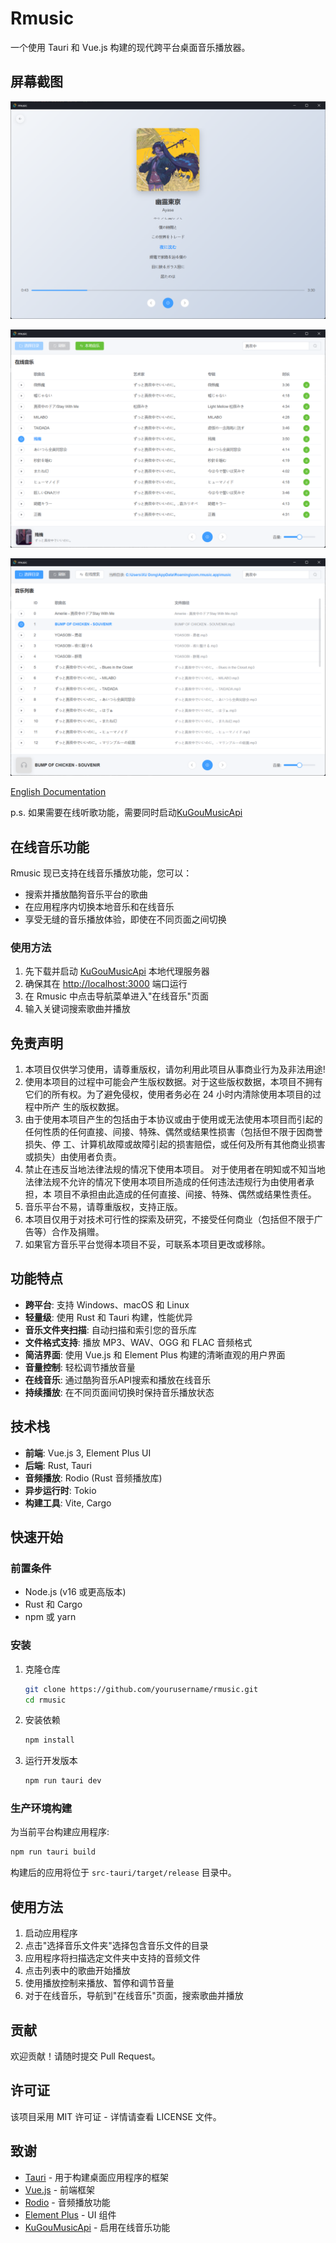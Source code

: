 # Rmusic

一个使用 Tauri 和 Vue.js 构建的现代跨平台桌面音乐播放器。

## 屏幕截图

![截图](/screenshots/image.png)

![截图](/screenshots/image-1.png)

![截图](/screenshots/image-2.png)

[English Documentation](README.md)

p.s. 如果需要在线听歌功能，需要同时启动[KuGouMusicApi](https://github.com/MakcRe/KuGouMusicApi)

## 在线音乐功能

Rmusic 现已支持在线音乐播放功能，您可以：

- 搜索并播放酷狗音乐平台的歌曲
- 在应用程序内切换本地音乐和在线音乐
- 享受无缝的音乐播放体验，即使在不同页面之间切换

### 使用方法

1. 先下载并启动 [KuGouMusicApi](https://github.com/MakcRe/KuGouMusicApi) 本地代理服务器
2. 确保其在 <http://localhost:3000> 端口运行
3. 在 Rmusic 中点击导航菜单进入"在线音乐"页面
4. 输入关键词搜索歌曲并播放

## 免责声明

1. 本项目仅供学习使用，请尊重版权，请勿利用此项目从事商业行为及非法用途!
2. 使用本项目的过程中可能会产生版权数据。对于这些版权数据，本项目不拥有它们的所有权。为了避免侵权，使用者务必在 24 小时内清除使用本项目的过程中所产 生的版权数据。
3. 由于使用本项目产生的包括由于本协议或由于使用或无法使用本项目而引起的任何性质的任何直接、间接、特殊、偶然或结果性损害（包括但不限于因商誉损失、停 工、计算机故障或故障引起的损害赔偿，或任何及所有其他商业损害或损失）由使用者负责。
4. 禁止在违反当地法律法规的情况下使用本项目。 对于使用者在明知或不知当地法律法规不允许的情况下使用本项目所造成的任何违法违规行为由使用者承担，本 项目不承担由此造成的任何直接、间接、特殊、偶然或结果性责任。
5. 音乐平台不易，请尊重版权，支持正版。
6. 本项目仅用于对技术可行性的探索及研究，不接受任何商业（包括但不限于广告等）合作及捐赠。
7. 如果官方音乐平台觉得本项目不妥，可联系本项目更改或移除。

## 功能特点

- **跨平台**: 支持 Windows、macOS 和 Linux
- **轻量级**: 使用 Rust 和 Tauri 构建，性能优异
- **音乐文件夹扫描**: 自动扫描和索引您的音乐库
- **文件格式支持**: 播放 MP3、WAV、OGG 和 FLAC 音频格式
- **简洁界面**: 使用 Vue.js 和 Element Plus 构建的清晰直观的用户界面
- **音量控制**: 轻松调节播放音量
- **在线音乐**: 通过酷狗音乐API搜索和播放在线音乐
- **持续播放**: 在不同页面间切换时保持音乐播放状态

## 技术栈

- **前端**: Vue.js 3, Element Plus UI
- **后端**: Rust, Tauri
- **音频播放**: Rodio (Rust 音频播放库)
- **异步运行时**: Tokio
- **构建工具**: Vite, Cargo

## 快速开始

### 前置条件

- Node.js (v16 或更高版本)
- Rust 和 Cargo
- npm 或 yarn

### 安装

1. 克隆仓库

   ```bash
   git clone https://github.com/yourusername/rmusic.git
   cd rmusic
   ```

2. 安装依赖

   ```bash
   npm install
   ```

3. 运行开发版本

   ```bash
   npm run tauri dev
   ```

### 生产环境构建

为当前平台构建应用程序:

```bash
npm run tauri build
```

构建后的应用将位于 `src-tauri/target/release` 目录中。

## 使用方法

1. 启动应用程序
2. 点击"选择音乐文件夹"选择包含音乐文件的目录
3. 应用程序将扫描选定文件夹中支持的音频文件
4. 点击列表中的歌曲开始播放
5. 使用播放控制来播放、暂停和调节音量
6. 对于在线音乐，导航到"在线音乐"页面，搜索歌曲并播放

## 贡献

欢迎贡献！请随时提交 Pull Request。

## 许可证

该项目采用 MIT 许可证 - 详情请查看 LICENSE 文件。

## 致谢

- [Tauri](https://tauri.app/) - 用于构建桌面应用程序的框架
- [Vue.js](https://vuejs.org/) - 前端框架
- [Rodio](https://github.com/RustAudio/rodio) - 音频播放功能
- [Element Plus](https://element-plus.org/) - UI 组件
- [KuGouMusicApi](https://github.com/MakcRe/KuGouMusicApi) - 启用在线音乐功能
